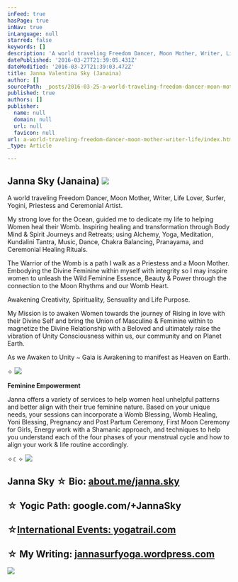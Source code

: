 ```yaml
---
inFeed: true
hasPage: true
inNav: true
inLanguage: null
starred: false
keywords: []
description: 'A world traveling Freedom Dancer, Moon Mother, Writer, Life Lover, Surfer, Yogini, Priestess and Ceremonial Artist.'
datePublished: '2016-03-27T21:39:05.431Z'
dateModified: '2016-03-27T21:39:03.472Z'
title: Janna Valentina Sky (Janaina)
author: []
sourcePath: _posts/2016-03-25-a-world-traveling-freedom-dancer-moon-mother-writer-life.md
published: true
authors: []
publisher:
  name: null
  domain: null
  url: null
  favicon: null
url: a-world-traveling-freedom-dancer-moon-mother-writer-life/index.html
_type: Article

---
```

## Janna Sky (Janaina)        ![](https://the-grid-user-content.s3-us-west-2.amazonaws.com/0321c5c6-9040-4df7-8407-f0ad16dac79c.jpg)

A world traveling Freedom Dancer, Moon Mother, Writer, Life Lover, Surfer, Yogini, Priestess and Ceremonial Artist.

My strong love for the Ocean, guided me to dedicate my life to helping Women heal their Womb. Inspiring healing and transformation through Body Mind & Spirit Journeys and Retreats; using Alchemy, Yoga, Meditation, Kundalini Tantra, Music, Dance, Chakra Balancing, Pranayama, and Ceremonial Healing Rituals.

The Warrior of the Womb is a path I walk as a Priestess and a Moon Mother. Embodying the Divine Feminine within myself with integrity so I may inspire women to unleash the Wild Feminine Essence, Beauty & Power through the connection to the Moon Rhythms and our Womb Heart. 

Awakening Creativity, Spirituality, Sensuality and Life Purpose.

My Mission is to awaken Women towards the journey of Rising in love with their Divine Self and bring the Union of Masculine & Feminine within to magnetize the Divine Relationship with a Beloved and ultimately raise the vibration of Unity Consciousness within us, our community and on Planet Earth.

As we Awaken to Unity ~ Gaia is Awakening to manifest as Heaven on Earth.

✧
![](https://the-grid-user-content.s3-us-west-2.amazonaws.com/e208e381-54ae-40bb-afcc-c22bccbde7b1.jpg)

**Feminine Empowerment**

Janna offers a variety of services to help women heal unhelpful patterns and better align with their true feminine nature. Based on your unique needs, your sessions can incorporate a Womb Blessing, Womb Healing, Yoni Blessing, Pregnancy and Post Partum Ceremony, First Moon Ceremony for Girls, Energy work with a Shamanic approach, and techniques to help you understand each of the four phases of your menstrual cycle and how to align your work & life routine accordingly.

✧☾✧ ![](https://the-grid-user-content.s3-us-west-2.amazonaws.com/0c21a18a-bef9-4a5d-98d6-3929539b4bca.jpg)

## Janna Sky ☆ Bio: [about.me/janna.sky][0]

## ☆ Yogic Path: google.com/+JannaSky 

## ☆[International Events: yogatrail.com][1]

## ☆ My Writing: [jannasurfyoga.wordpress.com][2]
![](https://the-grid-user-content.s3-us-west-2.amazonaws.com/2f8de091-e93d-4bd5-8448-8b2bbf5e56ea.jpg)

[0]: http://about.me/janna.sky
[1]: http://www.yogatrail.com/i/nmtnn5/hSd7xQFBFk
[2]: jannasurfyoga.wordpress.com